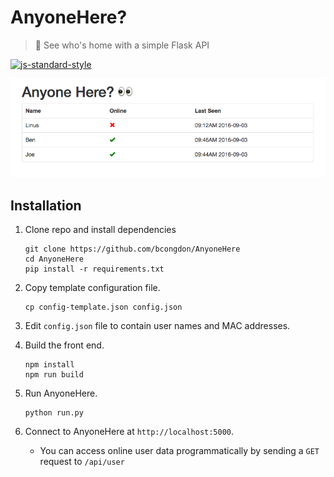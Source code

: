 # AnyoneHere?
> :eyes: See who's home with a simple Flask API

[![js-standard-style](https://img.shields.io/badge/code%20style-standard-brightgreen.svg)](https://github.com/feross/standard)

![StatusPage](img/screengrab.png) 

## Installation

1. Clone repo and install dependencies

	```
	git clone https://github.com/bcongdon/AnyoneHere
	cd AnyoneHere
	pip install -r requirements.txt
	```

2. Copy template configuration file.

	```
	cp config-template.json config.json
	```

3. Edit `config.json` file to contain user names and MAC addresses.
4. Build the front end.
	```
	npm install
	npm run build
	```
5. Run AnyoneHere.

	```
	python run.py
	```
	
6. Connect to AnyoneHere at `http://localhost:5000`.
	* You can access online user data programmatically by sending a `GET` request to `/api/user`
